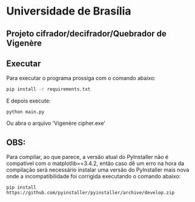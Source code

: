 # Universidade de Brasília
## Projeto cifrador/decifrador/Quebrador de Vigenère

## Executar

Para executar o programa prossiga com o comando abaixo:

```sh
pip install -r requirements.txt
```
E depois execute:
```
python main.py
```
Ou abra o arquivo 'Vigenère cipher.exe'

## OBS:
Para compilar, ao que parece, a versão atual do PyInstaller não é compatível com o matplotlib==3.4.2, então caso dê um erro na hora da compilação será necessário instalar uma versão do PyInstaller mais nova onde a incompatibilidade foi corrigida executando o comando abaixo:
```
pip install https://github.com/pyinstaller/pyinstaller/archive/develop.zip
```